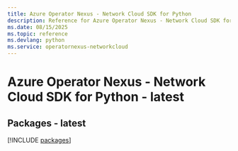 ```yaml
---
title: Azure Operator Nexus - Network Cloud SDK for Python
description: Reference for Azure Operator Nexus - Network Cloud SDK for Python
ms.date: 08/15/2025
ms.topic: reference
ms.devlang: python
ms.service: operatornexus-networkcloud
---
```

# Azure Operator Nexus - Network Cloud SDK for Python - latest
## Packages - latest
[!INCLUDE [packages](operator-nexus---network-cloud-index.md)]